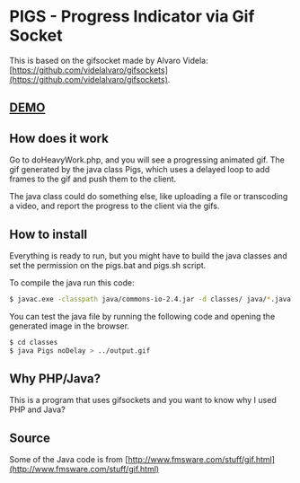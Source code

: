 # PIGS - Progress Indicator via Gif Socket

This is based on the gifsocket made by Alvaro Videla: [https://github.com/videlalvaro/gifsockets](https://github.com/videlalvaro/gifsockets).

## [DEMO](http://lab.mariusgundersen.com/PIGS/)


## How does it work

Go to doHeavyWork.php, and you will see a progressing animated gif. 
The gif generated by the java class Pigs, which uses a delayed loop to add frames to the gif and push them to the client.

The java class could do something else, like uploading a file or transcoding a video, and report the progress to the client via
the gifs.

## How to install

Everything is ready to run, but you might have to build the java classes and set the permission on the pigs.bat and pigs.sh script.

To compile the java run this code: 

```bash
$ javac.exe -classpath java/commons-io-2.4.jar -d classes/ java/*.java
```

You can test the java file by running the following code and opening the generated image in the browser.

```bash
$ cd classes
$ java Pigs noDelay > ../output.gif
```

## Why PHP/Java?

This is a program that uses gifsockets and you want to know why I used PHP and Java?

## Source

Some of the Java code is from [http://www.fmsware.com/stuff/gif.html](http://www.fmsware.com/stuff/gif.html)